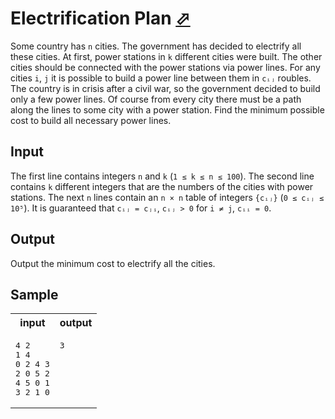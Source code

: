 # Electrification Plan [⬀](https://acm.timus.ru/problem.aspx?space=1&num=1982)

Some country has `n` cities. The government has decided to electrify all these cities. At first, power stations in `k` different cities were built. The other cities should be connected with the power stations via power lines. For any cities `i`, `j` it is possible to build a power line between them in `cᵢⱼ` roubles. The country is in crisis after a civil war, so the government decided to build only a few power lines. Of course from every city there must be a path along the lines to some city with a power station. Find the minimum possible cost to build all necessary power lines.

## Input

The first line contains integers `n` and `k` (`1 ≤ k ≤ n ≤ 100`). The second line contains `k` different integers that are the numbers of the cities with power stations. The next `n` lines contain an `n × n` table of integers `{cᵢⱼ}` (`0 ≤ cᵢⱼ ≤ 10⁵`). It is guaranteed that `cᵢⱼ = cⱼᵢ`, `cᵢⱼ > 0` for `i ≠ j`, `cᵢᵢ = 0`.

## Output

Output the minimum cost to electrify all the cities.

## Sample

<table>
<tr>
<th>input</th>
<th>output</th>
</tr>
<tr>
<td style="vertical-align: top">
<pre style="white-space:pre">
4 2
1 4
0 2 4 3
2 0 5 2
4 5 0 1
3 2 1 0
</pre>
</td>
<td style="vertical-align: top">
<pre style="white-space:pre">
3
</pre>
</td>
</tr>
</table>

